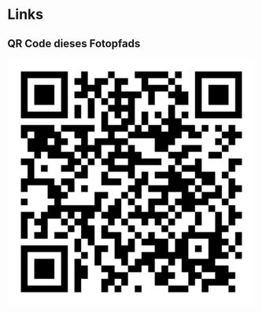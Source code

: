 Links
=====

QR Code dieses Fotopfads
------------------------

![QR-Code](images/hannover-vonazu/qr-hannover-vonazu.png#pano)

